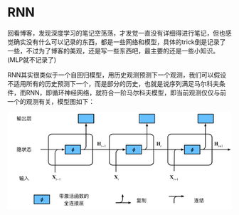 # RNN


回看博客，发现深度学习的笔记空荡荡，才发觉一直没有详细得进行笔记，但也感觉确实没有什么可以记录的东西，都是一些网络和模型，具体的trick倒是记录了一些，不过为了博客的美观，还是写一些东西吧，最主要的还是一些小知识。
(MLP就不记录了)

RNN其实很类似于一个自回归模型，用历史观测预测下一个观测，我们可以假设不适用所有的历史预测下一个，而是部分的历史，也就是说序列满足马尔科夫条件，而RNN，即循环神经网络，就符合一阶马尔科夫模型，即当前观测仅仅与前一个的观测有关，模型图如下：

![](image/Pasted%20image%2020221107230121.png)




